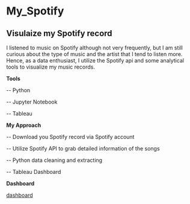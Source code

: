 # My_Spotify

## Visulaize my Spotify record

I listened to music on Spotify although not very frequently, but I am still curious about the type of music and the artist that I tend to listen more. Hence, as a data enthusiast, I utilize the Spotify api and some analytical tools to visualize my music records.

**Tools**

-- Python

-- Jupyter Notebook

-- Tableau 

**My Approach**

-- Download you Spotify record via Spotify account

-- Utilize Spotify API to grab detailed information of the songs

-- Python data cleaning and extracting

-- Tableau Dashboard

**Dashboard**

[dashboard](My_Spotify/myspotify/myspotify.png)
